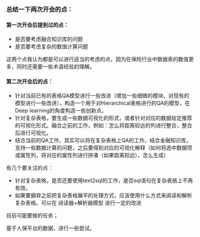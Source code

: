 ### 总结一下两次开会的点：

#### 第一次开会后提到过的点：

+ 是否要考虑融合知识库的问题
+ 是否要考虑复杂的数值计算问题

这两个点我认为都是可以进行适当的考虑的点，因为在保险行业中数据表的数值更多，同时还需要一些术语经验的理解。

#### 第二次开会后的点：

+ 针对当前已有的表格QA模型进行一些改进（增加一些细微的模块、对现有的模型进行一些改进），构造一个用于对Hierarchical表格进行的QA的模型，在Deep learning的角度构造一些创新点。
+ 针对复杂表格，要生成一些数据可视化的形式，或者针对对应的数据给定推荐的可视化形式。融合之前的工作，例如：怎么将距离较远的列进行整合，整合后进行可视化。
+ 结合当前的QA工作，其实可以将在复杂表格上QA的工作，结合金融知识库，支持一些数据计算的问题，之后要得到对应的可视化解释（如何将选中数据项或属性列，将对应的属性列进行拼凑（如果距离较远），怎么生成）



有几个要关注的点：

+ 针对复杂表格，是否还要使用text2sql的工作，是否sql语句在复杂表格上不再有效。
+ 如果要摒弃之前把复杂表格展平的处理方式，应该使用什么方式来阅读和解析复杂表格。可以在 阅读器+解析器模型  进行一定的改进



目前可能要做的任务；

基于人保平台的数据，进行一些尝试。